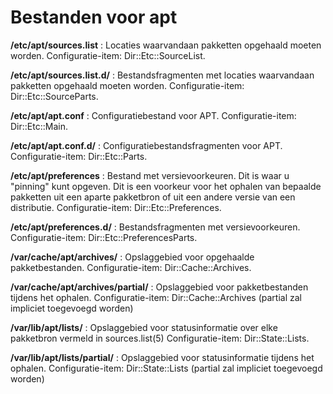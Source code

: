 # Bestanden voor apt

**/etc/apt/sources.list** : Locaties waarvandaan pakketten opgehaald moeten worden. Configuratie-item: Dir::Etc::SourceList.

**/etc/apt/sources.list.d/** : Bestandsfragmenten met locaties waarvandaan pakketten opgehaald moeten worden. Configuratie-item: Dir::Etc::SourceParts.

**/etc/apt/apt.conf** : Configuratiebestand voor APT. Configuratie-item: Dir::Etc::Main.

**/etc/apt/apt.conf.d/** : Configuratiebestandsfragmenten voor APT. Configuratie-item: Dir::Etc::Parts.

**/etc/apt/preferences** : Bestand met versievoorkeuren. Dit is waar u "pinning" kunt opgeven. Dit is een voorkeur voor het ophalen van bepaalde pakketten uit een aparte pakketbron of uit een andere versie van een distributie. Configuratie-item: Dir::Etc::Preferences.
           
**/etc/apt/preferences.d/** : Bestandsfragmenten met versievoorkeuren. Configuratie-item: Dir::Etc::PreferencesParts.

**/var/cache/apt/archives/** : Opslaggebied voor opgehaalde pakketbestanden. Configuratie-item: Dir::Cache::Archives.

**/var/cache/apt/archives/partial/** : Opslaggebied voor pakketbestanden tijdens het ophalen. Configuratie-item: Dir::Cache::Archives (partial zal impliciet toegevoegd worden)

**/var/lib/apt/lists/** : Opslaggebied voor statusinformatie over elke pakketbron vermeld in sources.list(5) Configuratie-item: Dir::State::Lists.

**/var/lib/apt/lists/partial/** : Opslaggebied voor statusinformatie tijdens het ophalen. Configuratie-item: Dir::State::Lists (partial zal impliciet toegevoegd worden)

